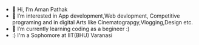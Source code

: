 - 👋 Hi, I’m Aman Pathak 
- 👀 I’m interested in App development,Web devlopment, Competitive programing and in digital Arts like Cinematograpgy,Vlogging,Design etc.
- 🌱 I’m currently learning coding as a begineer :) 
- :)  I'm a Sophomore at IIT(BHU) Varanasi 

<!---
amankp77/amankp77 is a ✨ special ✨ repository because its `README.md` (this file) appears on your GitHub profile.
You can click the Preview link to take a look at your changes.
--->
